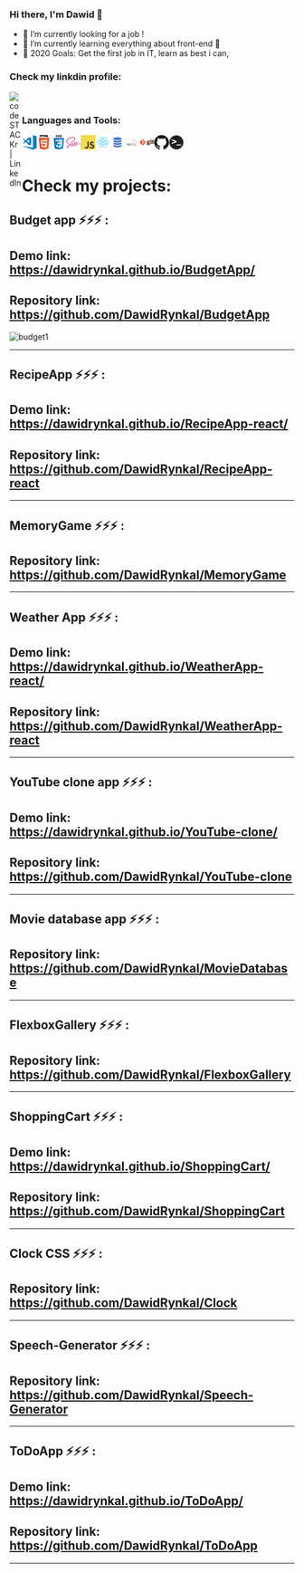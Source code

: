 
### Hi there, I'm Dawid 👋

- 🔭 I’m currently looking for a job !
- 🌱 I’m currently learning everything about front-end 🤣
- 🥅 2020 Goals: Get the first job in IT, learn as best i can,


### Check my linkdin profile:
<a href="https://www.linkedin.com/in/dawid-rynkal/">
<img align="left" alt="codeSTACKr | LinkedIn" width="22px" src="https://cdn.jsdelivr.net/npm/simple-icons@v3/icons/linkedin.svg" />
</a>



<br />

### Languages and Tools:

<img align="left" alt="Visual Studio Code" width="26px" src="https://raw.githubusercontent.com/github/explore/80688e429a7d4ef2fca1e82350fe8e3517d3494d/topics/visual-studio-code/visual-studio-code.png" /><img align="left" alt="HTML5" width="26px" src="https://raw.githubusercontent.com/github/explore/80688e429a7d4ef2fca1e82350fe8e3517d3494d/topics/html/html.png" />
<img align="left" alt="CSS3" width="26px" src="https://raw.githubusercontent.com/github/explore/80688e429a7d4ef2fca1e82350fe8e3517d3494d/topics/css/css.png" />
<img align="left" alt="Sass" width="26px" src="https://raw.githubusercontent.com/github/explore/80688e429a7d4ef2fca1e82350fe8e3517d3494d/topics/sass/sass.png" />
<img align="left" alt="JavaScript" width="26px" src="https://raw.githubusercontent.com/github/explore/80688e429a7d4ef2fca1e82350fe8e3517d3494d/topics/javascript/javascript.png" />
<img align="left" alt="React" width="26px" src="https://raw.githubusercontent.com/github/explore/80688e429a7d4ef2fca1e82350fe8e3517d3494d/topics/react/react.png" />
<!-- [<img align="left" alt="Gatsby" width="26px" src="https://raw.githubusercontent.com/github/explore/e94815998e4e0713912fed477a1f346ec04c3da2/topics/gatsby/gatsby.png" />][webdevplaylist] -->
<!-- [<img align="left" alt="GraphQL" width="26px" src="https://raw.githubusercontent.com/github/explore/80688e429a7d4ef2fca1e82350fe8e3517d3494d/topics/graphql/graphql.png" />][webdevplaylist] -->
<!-- [<img align="left" alt="Node.js" width="26px" src="https://raw.githubusercontent.com/github/explore/80688e429a7d4ef2fca1e82350fe8e3517d3494d/topics/nodejs/nodejs.png" />][webdevplaylist] -->
<!-- [<img align="left" alt="Deno" width="26px" src="https://raw.githubusercontent.com/github/explore/361e2821e2dea67711cde99c9c40ed357061cf27/topics/deno/deno.png" />][webdevplaylist] -->
<img align="left" alt="SQL" width="26px" src="https://raw.githubusercontent.com/github/explore/80688e429a7d4ef2fca1e82350fe8e3517d3494d/topics/sql/sql.png" />
<img align="left" alt="MySQL" width="26px" src="https://raw.githubusercontent.com/github/explore/80688e429a7d4ef2fca1e82350fe8e3517d3494d/topics/mysql/mysql.png" />
<!-- [<img align="left" alt="MongoDB" width="26px" src="https://raw.githubusercontent.com/github/explore/80688e429a7d4ef2fca1e82350fe8e3517d3494d/topics/mongodb/mongodb.png" />][webdevplaylist] -->
<img align="left" alt="Git" width="26px" src="https://raw.githubusercontent.com/github/explore/80688e429a7d4ef2fca1e82350fe8e3517d3494d/topics/git/git.png" />
<img align="left" alt="GitHub" width="26px" src="https://raw.githubusercontent.com/github/explore/78df643247d429f6cc873026c0622819ad797942/topics/github/github.png" />
<img align="left" alt="Terminal" width="26px" src="https://raw.githubusercontent.com/github/explore/80688e429a7d4ef2fca1e82350fe8e3517d3494d/topics/terminal/terminal.png" />

<br />
<br />

# Check my projects:

## Budget app ⚡⚡⚡ : 

## Demo link: https://dawidrynkal.github.io/BudgetApp/

## Repository link: https://github.com/DawidRynkal/BudgetApp

![budget1](https://user-images.githubusercontent.com/50556211/91590270-65f3e580-e95b-11ea-8201-ae0b9d878587.png)


---

## RecipeApp ⚡⚡⚡ :

## Demo link: https://dawidrynkal.github.io/RecipeApp-react/

## Repository link: https://github.com/DawidRynkal/RecipeApp-react

---

## MemoryGame ⚡⚡⚡ :

## Repository link: https://github.com/DawidRynkal/MemoryGame

---

## Weather App ⚡⚡⚡ :

## Demo link: https://dawidrynkal.github.io/WeatherApp-react/

## Repository link: https://github.com/DawidRynkal/WeatherApp-react

---

## YouTube clone app ⚡⚡⚡ :

## Demo link: https://dawidrynkal.github.io/YouTube-clone/

## Repository link: https://github.com/DawidRynkal/YouTube-clone

---

## Movie database app ⚡⚡⚡ :

## Repository link: https://github.com/DawidRynkal/MovieDatabase

---

## FlexboxGallery ⚡⚡⚡ :

## Repository link: https://github.com/DawidRynkal/FlexboxGallery

---

## ShoppingCart ⚡⚡⚡ :

## Demo link: https://dawidrynkal.github.io/ShoppingCart/

## Repository link: https://github.com/DawidRynkal/ShoppingCart

---

## Clock CSS ⚡⚡⚡ :

## Repository link: https://github.com/DawidRynkal/Clock

---

## Speech-Generator ⚡⚡⚡ :

## Repository link: https://github.com/DawidRynkal/Speech-Generator

---

## ToDoApp ⚡⚡⚡ :

## Demo link: https://dawidrynkal.github.io/ToDoApp/

## Repository link: https://github.com/DawidRynkal/ToDoApp

---


